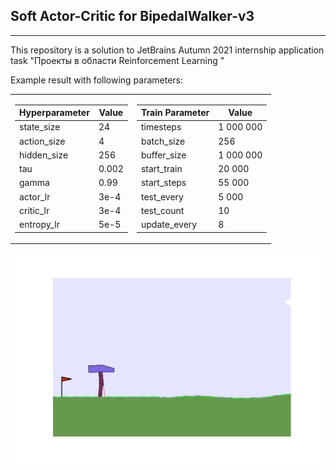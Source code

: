 ## Soft Actor-Critic for BipedalWalker-v3

------

This repository is a solution to JetBrains Autumn 2021 internship application task "Проекты в области Reinforcement
Learning
"

Example result with following parameters:

<table>
<tr><td>

Hyperparameter | Value  
--- | ---          
state_size | 24
action_size | 4
hidden_size | 256
tau | 0.002
gamma | 0.99
actor_lr | 3e-4
critic_lr | 3e-4
entropy_lr | 5e-5

</td><td>

Train Parameter | Value
--- | ---    
timesteps | 1 000 000
batch_size | 256
buffer_size | 1 000 000
start_train | 20 000
start_steps | 55 000
test_every | 5 000
test_count | 10
update_every | 8

</td></tr> </table>

![Alt Text](./best_agent_animation.gif)
